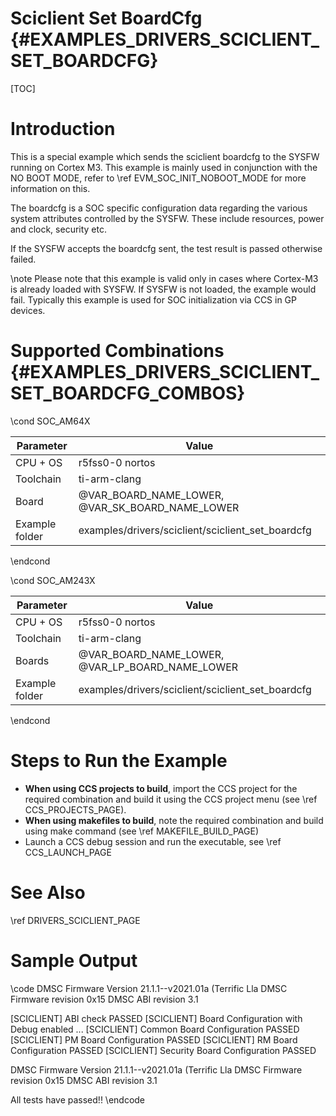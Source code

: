 # Sciclient Set BoardCfg {#EXAMPLES_DRIVERS_SCICLIENT_SET_BOARDCFG}

[TOC]

# Introduction

This is a special example which sends the sciclient boardcfg to the SYSFW running on Cortex M3. This example is mainly used in conjunction with the NO BOOT MODE, refer to \ref EVM_SOC_INIT_NOBOOT_MODE for more information on this.

The boardcfg is a SOC specific configuration data regarding the various system attributes controlled by the SYSFW. These include resources, power and clock, security etc.

If the SYSFW accepts the boardcfg sent, the test result is passed otherwise failed. 

\note Please note that this example is valid only in cases where Cortex-M3 is already loaded with SYSFW. If SYSFW is not loaded, the example would fail. Typically this example is 
used for SOC initialization via CCS in GP devices.

# Supported Combinations {#EXAMPLES_DRIVERS_SCICLIENT_SET_BOARDCFG_COMBOS}

\cond SOC_AM64X

 Parameter      | Value
 ---------------|-----------
 CPU + OS       | r5fss0-0 nortos
 Toolchain      | ti-arm-clang
 Board          | @VAR_BOARD_NAME_LOWER, @VAR_SK_BOARD_NAME_LOWER
 Example folder | examples/drivers/sciclient/sciclient_set_boardcfg

\endcond

\cond SOC_AM243X

 Parameter      | Value
 ---------------|-----------
 CPU + OS       | r5fss0-0 nortos
 Toolchain      | ti-arm-clang
 Boards         | @VAR_BOARD_NAME_LOWER, @VAR_LP_BOARD_NAME_LOWER
 Example folder | examples/drivers/sciclient/sciclient_set_boardcfg

\endcond

# Steps to Run the Example

- **When using CCS projects to build**, import the CCS project for the required combination
  and build it using the CCS project menu (see \ref CCS_PROJECTS_PAGE).
- **When using makefiles to build**, note the required combination and build using
  make command (see \ref MAKEFILE_BUILD_PAGE)
- Launch a CCS debug session and run the executable, see \ref CCS_LAUNCH_PAGE

# See Also

\ref DRIVERS_SCICLIENT_PAGE

# Sample Output

\code
DMSC Firmware Version 21.1.1--v2021.01a (Terrific Lla
DMSC Firmware revision 0x15
DMSC ABI revision 3.1

[SCICLIENT] ABI check PASSED
[SCICLIENT] Board Configuration with Debug enabled ...
[SCICLIENT] Common Board Configuration PASSED
[SCICLIENT] PM Board Configuration PASSED
[SCICLIENT] RM Board Configuration PASSED
[SCICLIENT] Security Board Configuration PASSED

DMSC Firmware Version 21.1.1--v2021.01a (Terrific Lla
DMSC Firmware revision 0x15
DMSC ABI revision 3.1

All tests have passed!!
\endcode